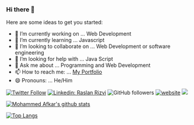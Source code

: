 ### Hi there 👋

<!--
**KavishkaChamuditha/KavishkaChamuditha** is a ✨ _special_ ✨ repository because its `README.md` (this file) appears on your GitHub profile.
-->
Here are some ideas to get you started:

- 🔭 I’m currently working on ... Web Development
- 🌱 I’m currently learning ... Javascript
- 👯 I’m looking to collaborate on ... Web Development or software engineering
- 🤔 I’m looking for help with ... Java Script
- 💬 Ask me about ... Programming and Web Development
- 📫 How to reach me: ... [My Portfolio](https://mohammedafkar.me/)
- 😄 Pronouns: ... He/Him


[![Twitter Follow](https://img.shields.io/twitter/follow/MHMD_AFKAR?label=Follow)](https://twitter.com/intent/follow?screen_name=MHMD_AFKAR)
[![Linkedin: Raslan Rizvi](https://img.shields.io/badge/mohammedafkar-92b4511b6?style=flat-square&logo=Linkedin&logoColor=white&link=https://www.linkedin.com/in/mohammedafkar-92b4511b6)](https://www.linkedin.com/in/mohammedafkar-92b4511b6)
![GitHub followers](https://img.shields.io/github/followers/AfkarMohammed?tab=followers?label=Follow&style=social)
[![website](https://img.shields.io/badge/Website-46a2f1.svg?&style=flat-square&logo=Google-Chrome&logoColor=white&link=https://mohammedafkar.me/)](https://mohammedafkar.me/)
![](https://visitor-badge.glitch.me/badge?page_id=https://mohammedafkar.me/)


[![Mohammed Afkar's github stats](https://github-readme-stats.vercel.app/api?username=AfkarMohammed&show_icons=true&count_private=true&include_all_commits=true&theme=radical)](https://github.com/AfkarMohammed)

[![Top Langs](https://github-readme-stats.vercel.app/api/top-langs/?username=AfkarMohammed&langs_count=8&layout=compact&theme=radical)](https://github.com/AfkarMohammed/)
